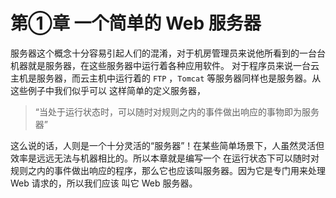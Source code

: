 # 第①章 一个简单的 Web 服务器

服务器这个概念十分容易引起人们的混淆，对于机房管理员来说他所看到的一台台机器就是服务器，在这些服务器中运行着各种应用软件。
对于程序员来说一台云主机是服务器，而云主机中运行着的 `FTP` ，`Tomcat` 等服务器同样也是服务器。从这些例子中我们似乎可以
这样简单的定义服务器，
> “当处于运行状态时，可以随时对规则之内的事件做出响应的事物即为服务器”

这么说的话，人则是一个十分灵活的“服务器”！在某些简单场景下，人虽然灵活但效率是远远无法与机器相比的。所以本章就是编写一个
在运行状态下可以随时对规则之内的事件做出响应的程序，那么它也应该叫服务器。因为它是专门用来处理 Web 请求的，所以我们应该
叫它 Web 服务器。


